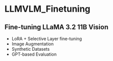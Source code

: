 # LLMVLM_Finetuning

## Fine-tuning LLaMA 3.2 11B Vision

- LoRA + Selective Layer fine-tuning
- Image Augmentation
- Synthetic Datasets
- GPT-based Evaluation
